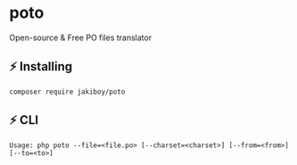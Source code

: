 # poto
Open-source & Free PO files translator

## ⚡ Installing

```
composer require jakiboy/poto
```

## ⚡ CLI

```
Usage: php poto --file=<file.po> [--charset=<charset>] [--from=<from>] [--to=<to>]
```
